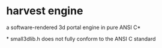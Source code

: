 # harvest engine

a software-rendered 3d portal engine in pure ANSI C*

\* small3dlib.h does not fully conform to the ANSI C standard
